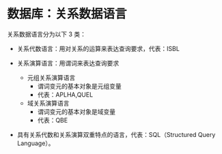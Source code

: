 # 数据库：关系数据语言

关系数据语言分为以下 3 类：

- 关系代数语言：用对关系的运算来表达查询要求，代表：ISBL

- 关系演算语言：用谓词来表达查询要求 
  - 元组关系演算语言
    - 谓词变元的基本对象是元组变量
    - 代表：APLHA,QUEL
  - 域关系演算语言
    - 谓词变元的基本对象是域变量 
    - 代表：QBE 

- 具有关系代数和关系演算双重特点的语言，代表：SQL（Structured Query Language）。